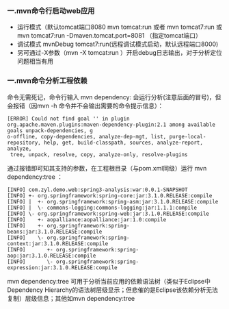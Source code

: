 ### 一.mvn命令行启动web应用
- 运行模式（默认tomcat端口8080
mvn tomcat:run 或者 mvn tomcat7:run  或 mvn tomcat7:run -Dmaven.tomcat.port=8081 （指定tomcat端口）
- 调试模式
mvnDebug tomcat7:run(远程调试模式启动，默认远程端口8000)
- 另可通过-X参数（mvn -X tomcat:run ）开启debug日志输出，对于分析定位问题相当有用

### 一.mvn命令分析工程依赖
命令无需死记，命令行输入 mvn dependency: 会运行分析(注意后面的冒号)，但会报错（因mvn -h 命令并不会输出需要的命令提示信息）：
```language
[ERROR] Could not find goal '' in plugin org.apache.maven.plugins:maven-dependency-plugin:2.1 among available goals unpack-dependencies, g
o-offline, copy-dependencies, analyze-dep-mgt, list, purge-local-repository, help, get, build-classpath, sources, analyze-report, analyze,
 tree, unpack, resolve, copy, analyze-only, resolve-plugins 
```
通过报错即可知其支持的参数，在工程根目录（与pom.xml同级）运行 mvn dependency:tree ：
```language
[INFO] com.zyl.demo.web:spring3-analysis:war:0.0.1-SNAPSHOT
[INFO] +- org.springframework:spring-core:jar:3.1.0.RELEASE:compile
[INFO] |  +- org.springframework:spring-asm:jar:3.1.0.RELEASE:compile
[INFO] |  \- commons-logging:commons-logging:jar:1.1.1:compile
[INFO] \- org.springframework:spring-web:jar:3.1.0.RELEASE:compile
[INFO]    +- aopalliance:aopalliance:jar:1.0:compile
[INFO]    +- org.springframework:spring-beans:jar:3.1.0.RELEASE:compile
[INFO]    \- org.springframework:spring-context:jar:3.1.0.RELEASE:compile
[INFO]       +- org.springframework:spring-aop:jar:3.1.0.RELEASE:compile
[INFO]       \- org.springframework:spring-expression:jar:3.1.0.RELEASE:compile
```
mvn dependency:tree 可用于分析当前应用的依赖语法树（类似于Eclipse中Dependency Hierarchy的语法树层级显示；但悲催的是Eclipse该依赖分析无法复制）层级信息；其他如mvn dependency:tree

